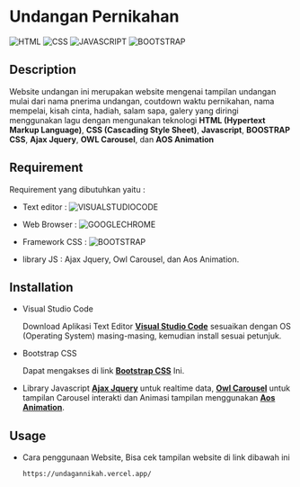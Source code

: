 # Undangan Pernikahan

![HTML](https://img.shields.io/badge/HTML-Hyper_text_markup_Language-a?style=for-the-badge&logo=HTML5)
![CSS](https://img.shields.io/badge/CSS-Cascading_style_sheet-a?style=for-the-badge&logo=CSS3)
![JAVASCRIPT](https://img.shields.io/badge/JAVASCRIPT-444?style=for-the-badge&logo=JAVASCRIPT)
![BOOTSTRAP](https://img.shields.io/badge/bOOSTRAP_CSS-444?style=for-the-badge&logo=BOOTSTRAP)

## Description

Website undangan ini merupakan website mengenai tampilan undangan mulai dari nama pnerima undangan, coutdown waktu pernikahan, nama mempelai, kisah cinta, hadiah, salam sapa, galery yang diringi menggunakan lagu dengan mengunakan teknologi **HTML (Hypertext Markup Language)**, **CSS (Cascading Style Sheet)**, **Javascript**, **BOOSTRAP CSS**, **Ajax Jquery**, **OWL Carousel**, dan **AOS Animation**

## Requirement

Requirement yang dibutuhkan yaitu :

- Text editor : ![VISUALSTUDIOCODE](https://img.shields.io/badge/VISUAL_STUDIO_CODE-555?style=flat-square&logo=VISUALSTUDIOCODE)

- Web Browser : ![GOOGLECHROME](https://img.shields.io/badge/GOOGLE_CHROME-555?style=flat-square&logo=GOOGLECHROME)

- Framework CSS : ![BOOTSTRAP](https://img.shields.io/badge/BOOTSTRAP_CSS-555?style=flat-square&logo=BOOTSTRAP)

- library JS : Ajax Jquery, Owl Carousel, dan Aos Animation.

## Installation

- Visual Studio Code

  Download Aplikasi Text Editor **[Visual Studio Code](https://code.visualstudio.com/Download)** sesuaikan dengan OS (Operating System) masing-masing, kemudian install sesuai petunjuk.

- Bootstrap CSS

  Dapat mengakses di link **[Bootstrap CSS](https://getbootstrap.com)** Ini.

- Library Javascript
  **[Ajax Jquery](https://api.jquery.com/Jquery.ajax/)** untuk realtime data, **[Owl Carousel](http://owlcarousel2.github.io/OwlCarousel2/)**  untuk tampilan Carousel interakti dan Animasi tampilan menggunakan **[Aos Animation](https://michalsnik.github.io/aos/)**.

## Usage

- Cara penggunaan Website, Bisa cek tampilan website di link dibawah ini
  ```
  https://undagannikah.vercel.app/
  ```
